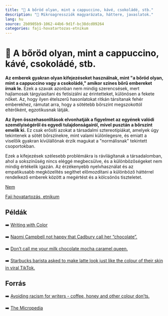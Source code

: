 ```yaml
---
title: "🚫 A bőröd olyan, mint a cappuccino, kávé, csokoládé, stb."
description: "🚫 Mikroagressziók magyarázata, háttere, javaslatok."
lang: hu
source: 2b0905b9-1062-44b6-9d1f-bc38dcd09264
categories: faji-hovatartozas-etnikum
---
```


<div class="wiki-content agression-title">

# 🚫 A bőröd olyan, mint a cappuccino, kávé, csokoládé, stb.

**Az emberek gyakran olyan kifejezéseket használnak, mint "a bőröd olyan, mint a cappuccino vagy a csokoládé," amikor színes bőrű embereket írnak le.** Ezek a szavak azonban nem mindig szerencsések, mert hajlamosak tárgyiasítani és fetisizálni az érintetteket, különösen a fekete nőket. Az, hogy ilyen ételszerű hasonlatokat ritkán társítanak fehér emberekhez, rámutat arra, hogy a sötétebb bőrszínt megszokottól eltérőként, egzotikusnak látják.

**Az ilyen összehasonlítások elvonhatják a figyelmet az egyének valódi személyiségéről és egyedi tulajdonságairól, mivel pusztán a bőrszínt emelik ki.** Ez csak erősíti azokat a társadalmi sztereotípiákat, amelyek úgy tekintenek a sötét bőrszínekre, mint valami különlegesre, és emiatt a viselőik gyakran kívülállónak érzik magukat a "normálisnak" tekintett csoportokban.

Ezek a kifejezések szélesebb problémákra is rávilágítanak a társadalomban, ahol a sokszínűség nincs eléggé megbecsülve, és a különbözőségeket nem mindig értékelik igazán. Az érzékenyebb nyelvhasználat és az empatikusabb megközelítés segíthet előmozdítani a különböző háttérrel rendelkező emberek között a megértést és a kölcsönös tiszteletet.


<div class="categories">

[Nem](/#/entry?id=nem)

[Faji hovatartozás, etnikum](/#/entry?id=faji-hovatartozas-etnikum)

</div>

## Példák

➡️ [Writing with Color](https://writingwithcolor.tumblr.com/post/95955707903/skin-writing-with-color-has-received-several)

➡️ [Naomi Campbell not happy that Cadbury call her “chocolate”.](https://gothamist.com/food/naomi-campbell-not-happy-that-cadbury-called-her-chocolate)

➡️ [Don’t call me your milk chocolate mocha caramel queen.](https://nyunews.com/2018/09/23/09-24-ops-porcher/)

➡️ [Starbucks barista asked to make latte look just like the colour of their skin in viral TikTok.](https://www.distractify.com/p/starbucks-skin-color)

## Forrás

➡️ [Avoiding racism for writers - coffee, honey and other colour don’ts.](https://www.ylva-publishing.com/2018/05/29/avoiding-racism-writing-coffee-honey-colors/)

➡️ [The Micropedia](https://www.themicropedia.org/)


</div>